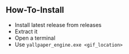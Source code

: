 ## How-To-Install
  - Install latest release from releases
  - Extract it
  - Open a terminal
  - Use ```yallpaper_engine.exe <gif_location>```
